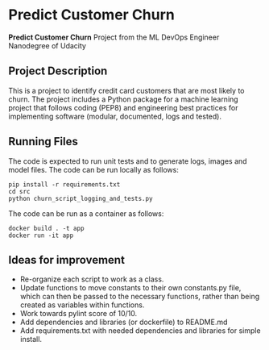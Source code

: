 # Predict Customer Churn

 **Predict Customer Churn** Project from the ML DevOps Engineer Nanodegree of Udacity

## Project Description
This is a project to identify credit card customers that are most likely to churn. The project includes a Python package for a machine learning project that follows coding (PEP8) and engineering best practices for implementing software (modular, documented, logs and tested).

## Running Files
The code is expected to run unit tests and to generate logs, images and model files.
The code can be run locally as follows:
```console
pip install -r requirements.txt
cd src
python churn_script_logging_and_tests.py
```

The code can be run as a container as follows:
```console
docker build . -t app
docker run -it app
```

## Ideas for improvement
- Re-organize each script to work as a class.
- Update functions to move constants to their own constants.py file, which can then be passed to the necessary functions, rather than being created as variables within functions.
- Work towards pylint score of 10/10.
- Add dependencies and libraries (or dockerfile) to README.md
- Add requirements.txt with needed dependencies and libraries for simple install.
